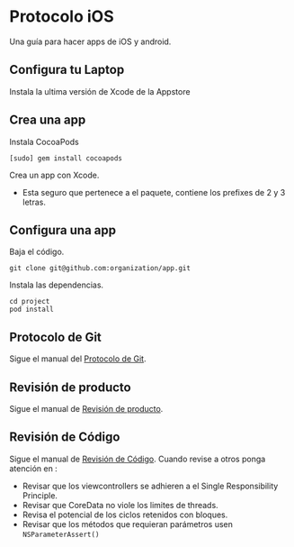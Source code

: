 Protocolo iOS
============

Una guía para hacer apps de iOS y android.

Configura tu Laptop
-------------------

Instala la ultima versión de Xcode de la Appstore

Crea una app
----------


Instala CocoaPods

    [sudo] gem install cocoapods

Crea un app con Xcode.

* Esta seguro que pertenece a el paquete, contiene los prefixes de 2 y 3 letras.

Configura una app
-----------------

Baja el código.

    git clone git@github.com:organization/app.git

Instala las dependencias.

    cd project
    pod install

Protocolo de Git
----------------

Sigue el manual del [Protocolo de Git](/protocol/git).

Revisión de producto
--------------------

Sigue el manual de [Revisión de producto](/protocol/product-review).

Revisión de Código
------------------

Sigue el manual de [Revisión de Código](/code-review). Cuando revise a otros
ponga atención en :

* Revisar que los viewcontrollers se adhieren a el Single Responsibility Principle.
* Revisar que CoreData no viole los limites de threads.
* Revisa el potencial de los ciclos retenidos con bloques.
* Revisar que los métodos que requieran parámetros usen `NSParameterAssert()`
